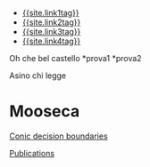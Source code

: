 <nav class="nav1">
  <ul class="list  list--nav">
    <li class="active" >
        <a href="{{site.link1url}}">{{site.link1tag}}</a>
      </li>
      <li class="pr" >
        <a href="{{site.link2url}}">{{site.link2tag}}</a>
      </li>
      <li class="pr" >
        <a href="{{site.link1url}}">{{site.link3tag}}</a>
      </li>
      <li  class="pr">
        <a  href="{{site.link1url}}">{{site.link4tag}}</a>
      </li>
  </ul>
 </nav> 


Oh che bel castello 
*prova1
*prova2

Asino chi legge

# Mooseca

[Conic decision boundaries](https://filianto.shinyapps.io/conics)


[Publications](publications)
